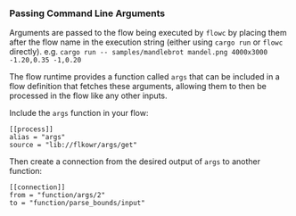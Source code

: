 ### Passing Command Line Arguments
Arguments are passed to the flow being executed by `flowc` by placing them after the flow name in 
the execution string (either using `cargo run` or `flowc` directly). 
e.g. `cargo run -- samples/mandlebrot mandel.png 4000x3000 -1.20,0.35 -1,0.20`

The flow runtime provides a function called `args` that can be included in a flow definition 
that fetches these arguments, allowing them to then be processed in the flow like any other inputs.

Include the `args` function in your flow:
```
[[process]]
alias = "args"
source = "lib://flkowr/args/get"
```

Then create a connection from the desired output of `args` to another function:
```
[[connection]]
from = "function/args/2"
to = "function/parse_bounds/input"
```